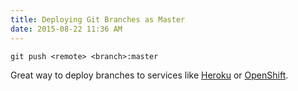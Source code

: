 ```yaml
---
title: Deploying Git Branches as Master
date: 2015-08-22 11:36 AM
---
```


	git push <remote> <branch>:master

Great way to deploy branches to services like [Heroku](https://www.heroku.com) or [OpenShift](https://www.openshift.com). 
